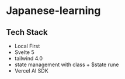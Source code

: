 # Japanese-learning

## Tech Stack 
- Local First
- Svelte 5
- tailwind 4.0
- state management with class + $state rune
- Vercel AI SDK
